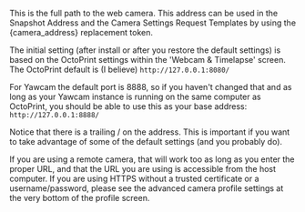 This is the full path to the web camera.  This address can be used in the Snapshot Address and the Camera Settings Request Templates by using the {camera_address} replacement token.

The initial setting (after install or after you restore the default settings) is based on the OctoPrint settings within the 'Webcam & Timelapse' screen.  The OctoPrint default is (I believe) ```http://127.0.0.1:8080/```

For Yawcam the default port is 8888, so if you haven't changed that and as long as your Yawcam instance is running on the same computer as OctoPrint, you should be able to use this as your base address:  ```http://127.0.0.1:8888/```

Notice that there is a trailing / on the address.  This is important if you want to take advantage of some of the default settings (and you probably do).

If you are using a remote camera, that will work too as long as you enter the proper URL, and that the URL you are using is accessible from the host computer.  If you are using HTTPS without a trusted certificate or a username/password, please see the advanced camera profile settings at the very bottom of the profile screen.
